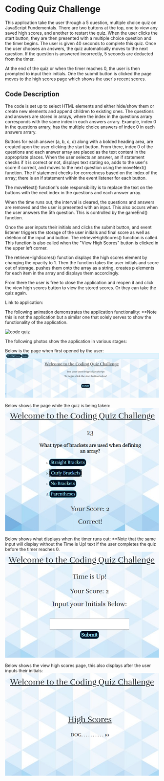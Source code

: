 # Coding Quiz Challenge

This application take the user through a 5 question, multiple choice quiz on JavaScript Fundementals. There are two buttons at the top,
one to view any saved high scores, and another to restart the quiz. When the user clicks the start button, they are then presented with a multiple choice question and the timer begins. The user is given 40 seconds to complete this quiz. Once the user chooses an answers, the quiz automatically moves to the next question. If the question is answered incorrectly, 5 seconds are deducted from the timer.

At the end of the quiz or when the timer reaches 0, the user is then prompted to input their initials. One the submit button is clicked the page moves to the high scores page which shows the user's recent scores. 

## Code Description

The code is set up to select HTML elements and either hide/show them or create new elements and append children to existing ones. The questions and answers are stored in arrays, where the index in the questions arrary corresponds with the same index in each answers arrary. Example, index 0 in the questions arrary, has the multiple choice answers of index 0 in each answers arrary. 

Buttons for each answer (a, b, c, d) along with a bolded heading area, are created upon the user clicking the start button. From there, index 0 of the questions and each answer array are placed as the text content in the appropriate places. When the user selects an answer, an if statement checks if it is correct or not, displays text stating so, adds to the user's score if correct, and moves to the next question using the moveNext() function. The if statement checks for correctness based on the index of the array; there is an if statement within the event listener for each button.

The moveNext() function's sole responsibility is to replace the text on the buttons with the next index in the questions and each answer array.

When the time runs out, the interval is cleared, the questions and answers are removed and the user is presented with an input. This also occurs when the user answers the 5th question. This is controlled by the gameEnd() function. 

Once the user inputs their initials and clicks the submit button, and event listener triggers the storage of the user initials and final score as well as deletion of the input and button. The retrieveHighScores() function is called. This function is also called when the "View High Scores" button is clicked in the upper left corner.

The retrieveHighScores() function displays the high scores element by changing the opacity to 1. Then the function takes the user initials and score out of storage, pushes them onto the array as a string, creates p elements for each item in the array and displays them accordingly. 

From there the user is free to close the application and reopen it and click the view high scores button to view the stored scores. Or they can take the quiz again. 

Link to application: 

The following animation demonstrates the application functionality:
**Note this is not the application but a similar one that solely serves to show the functionality of the application. 

![code quiz](./Assets/04-web-apis-homework-demo.gif)

The following photos show the application in various stages: 

Below is the page when first opened by the user:
![home page](./Assets/Images/homepage.png)

Below shows the page while the quiz is being taken:
![question](./Assets/Images/question.png)

Below shows what displays when the timer runs out:
**Note that the same input will display without the Time is Up! text if the user completes the quiz before the timer reaches 0. 
![timeout and input](./Assets/Images/timeout.png)

Below shows the view high scores page, this also displays after the user inputs their initials:
![high scores](./Assets/Images/Highscore.png)
